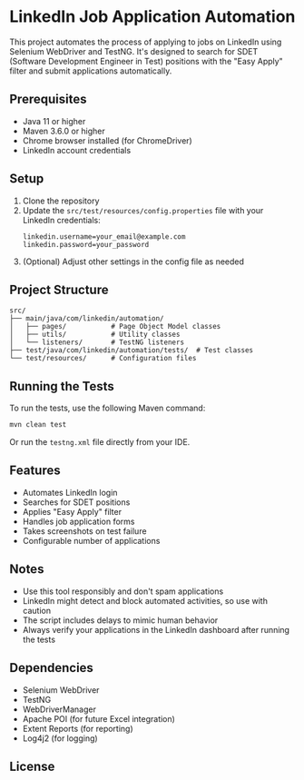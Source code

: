 # LinkedIn Job Application Automation

This project automates the process of applying to jobs on LinkedIn using Selenium WebDriver and TestNG. It's designed to search for SDET (Software Development Engineer in Test) positions with the "Easy Apply" filter and submit applications automatically.

## Prerequisites

- Java 11 or higher
- Maven 3.6.0 or higher
- Chrome browser installed (for ChromeDriver)
- LinkedIn account credentials

## Setup

1. Clone the repository
2. Update the `src/test/resources/config.properties` file with your LinkedIn credentials:
   ```
   linkedin.username=your_email@example.com
   linkedin.password=your_password
   ```
3. (Optional) Adjust other settings in the config file as needed

## Project Structure

```
src/
├── main/java/com/linkedin/automation/
│   ├── pages/           # Page Object Model classes
│   ├── utils/           # Utility classes
│   └── listeners/       # TestNG listeners
├── test/java/com/linkedin/automation/tests/  # Test classes
└── test/resources/      # Configuration files
```

## Running the Tests

To run the tests, use the following Maven command:

```bash
mvn clean test
```

Or run the `testng.xml` file directly from your IDE.

## Features

- Automates LinkedIn login
- Searches for SDET positions
- Applies "Easy Apply" filter
- Handles job application forms
- Takes screenshots on test failure
- Configurable number of applications

## Notes

- Use this tool responsibly and don't spam applications
- LinkedIn might detect and block automated activities, so use with caution
- The script includes delays to mimic human behavior
- Always verify your applications in the LinkedIn dashboard after running the tests

## Dependencies

- Selenium WebDriver
- TestNG
- WebDriverManager
- Apache POI (for future Excel integration)
- Extent Reports (for reporting)
- Log4j2 (for logging)

## License
